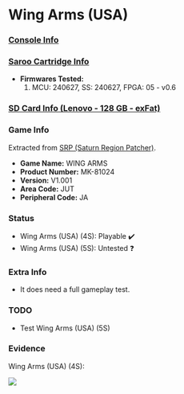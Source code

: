 # Wing Arms (USA)

### [Console Info](../../../../../Info/Consoles/VA13/README.md)

### [Saroo Cartridge Info](../../../../../Info/Cartridges/RetroGameParadiseStore/1.32F/README.md)

- <b>Firmwares Tested:</b>
  1. MCU: 240627, SS: 240627, FPGA: 05 - v0.6

### [SD Card Info (Lenovo - 128 GB - exFat)](../../../../../Info/SdCards/Lenovo/128GB/exfat/README.md)

### Game Info

Extracted from [SRP (Saturn Region Patcher)](https://segaxtreme.net/resources/saturn-region-patcher.81/download).

- <b>Game Name:</b> WING ARMS
- <b>Product Number:</b> MK-81024
- <b>Version:</b> V1.001
- <b>Area Code:</b> JUT
- <b>Peripheral Code:</b> JA

### Status

- Wing Arms (USA) (4S): Playable :heavy_check_mark:
- Wing Arms (USA) (5S): Untested :question:

### Extra Info

- It does need a full gameplay test.

### TODO

- Test Wing Arms (USA) (5S)

### Evidence

Wing Arms (USA) (4S):

[![](https://img.youtube.com/vi/2eFYAXZITiY/0.jpg)](https://www.youtube.com/watch?v=2eFYAXZITiY)
